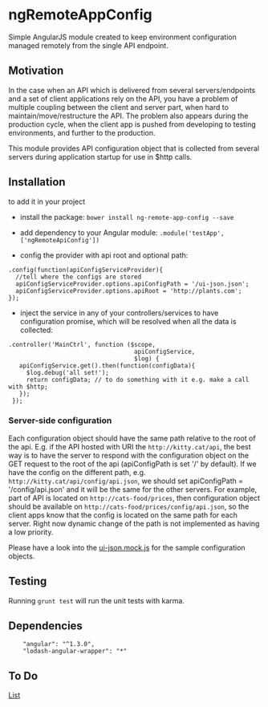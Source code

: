 # ngRemoteAppConfig 

Simple AngularJS module created to keep environment configuration managed remotely from the single API endpoint.

## Motivation

In the case when an API which is delivered from several servers/endpoints and a set of client applications rely on the API,
you have a problem of multiple coupling between the client and server part, when hard to maintain/move/restructure the API.
The problem also appears during the production cycle, when the client app is pushed from developing to testing environments,
and further to the production.

This module provides API configuration object that is collected from several servers during application startup for use 
in $http calls.

## Installation

to add it in your project 

- install the package: `bower install ng-remote-app-config --save`

- add dependency to your Angular module: `.module('testApp', ['ngRemoteApiConfig'])`

- config the provider with api root and optional path:

 ```
 .config(function(apiConfigServiceProvider){
   //tell where the configs are stored
   apiConfigServiceProvider.options.apiConfigPath = '/ui-json.json';
   apiConfigServiceProvider.options.apiRoot = 'http://plants.com';
 });
 ```
 
- inject the service in any of your controllers/services to have configuration promise, which will be resolved when all 
the data is collected: 
```
.controller('MainCtrl', function ($scope,
                                   apiConfigService,
                                   $log) {
   apiConfigService.get().then(function(configData){
     $log.debug('all set!');
     return configData; // to do something with it e.g. make a call with $http;
   });
 });
```

### Server-side configuration

Each configuration object should have the same path relative to the root of the api. E.g. if the API hosted with URI 
the `http://kitty.cat/api`, the best way is to have the server to respond with the configuration object on the GET request
to the root of the api (apiConfigPath is set '/' by default). If we have the config on the different path, e.g. 
`http://kitty.cat/api/config/api.json`, we should set apiConfigPath = '/config/api.json' and it will be the same for the
 other servers. For example, part of API is located on `http://cats-food/prices`, then configuration object should be 
 available on `http://cats-food/prices/config/api.json`, so the client apps know that the config is located on the 
 same path for each server. Right now dynamic change of the path is not implemented as having a low priority.
 
Please have a look into the [ui-json.mock.js](test/mock/ui-json.mock.js) for the sample configuration objects.

## Testing

Running `grunt test` will run the unit tests with karma.

## Dependencies
```
    "angular": "^1.3.0",
    "lodash-angular-wrapper": "*"
```

## To Do 

[List](TODO.md)



